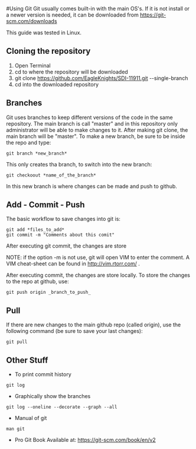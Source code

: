 #Using Git
Git usually comes built-in with the main OS's. 
If it is not install or a newer version is needed, it can be downloaded from https://git-scm.com/downloads

This guide was tested in Linux.

## Cloning the repository
1. Open Terminal
2. cd to where the repository will be downloaded
3. git clone https://github.com/EagleKnights/SDI-11911.git --single-branch
4. cd into the downloaded repository

## Branches
Git uses branches to keep different versions of the code in the same repository.
The main branch is call "master" and in this repository only administrator will be able to make changes to it. After making git clone, the main branch will be "master".
To make a new branch, be sure to be inside the repo and type: 
```
git branch *new_branch*
```
This only creates tha branch, to switch into the new branch:
```
git checkoout *name_of_the_branch*
```

In this new branch is where changes can be made and push to github.

## Add - Commit - Push
The basic workflow to save changes into git is:
```
git add *files_to_add*
git commit -m "Comments about this comit"
```
After executing git commit, the changes are store

NOTE: if the option -m is not use, git will open VIM to enter the comment. A VIM cheat-sheet can be found in http://vim.rtorr.com/ .

After executing commit, the changes are store locally. To store the changes to the repo at github, use:
```
git push origin _branch_to_push_
```

## Pull
If there are new changes to the main github repo (called origin), use the following command (be sure to save your last changes):
```
git pull
```

## Other Stuff
* To print commit history
```
git log
```

* Graphically show the branches
```
git log --oneline --decorate --graph --all
```

* Manual of git
```
man git
```

* Pro Git Book Available at: https://git-scm.com/book/en/v2


